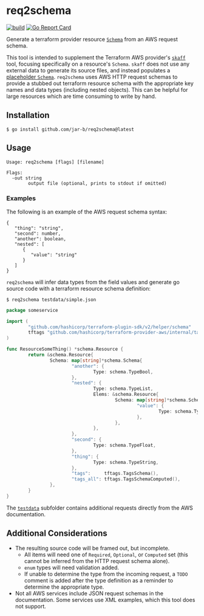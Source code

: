 # req2schema
[![build](https://github.com/jar-b/req2schema/actions/workflows/build.yml/badge.svg)](https://github.com/jar-b/req2schema/actions/workflows/build.yml)
[![Go Report Card](https://goreportcard.com/badge/github.com/jar-b/req2schema)](https://goreportcard.com/report/github.com/jar-b/req2schema)

Generate a terraform provider resource [`Schema`](https://pkg.go.dev/github.com/hashicorp/terraform-plugin-sdk/v2/helper/schema#Schema) 
from an AWS request schema.

This tool is intended to supplement the Terraform AWS provider's
[`skaff`](https://github.com/hashicorp/terraform-provider-aws/tree/main/skaff) tool,
focusing specifically on a resource's `Schema`. `skaff` does not use any external
data to generate its source files, and instead populates a 
[placeholder `Schema`](https://github.com/hashicorp/terraform-provider-aws/blob/v4.38.0/skaff/resource/resource.tmpl#L119-L191).
`req2schema` uses AWS HTTP request schemas to provide a stubbed out terraform resource
schema with the appropriate key names and data types (including nested objects). This 
can be helpful for large resources which are time consuming to write by hand.

## Installation

```console
$ go install github.com/jar-b/req2schema@latest
```

## Usage

```
Usage: req2schema [flags] [filename]

Flags:
  -out string
        output file (optional, prints to stdout if omitted)
```

### Examples

The following is an example of the AWS request schema syntax:

```
{
   "thing": "string",
   "second": number,
   "another": boolean,
   "nested": [
      {
         "value": "string"
      }
   ]
}
```

`req2schema` will infer data types from the field values and generate go source code with a 
terraform resource schema definition:

```console
$ req2schema testdata/simple.json
```

```go
package someservice

import (
        "github.com/hashicorp/terraform-plugin-sdk/v2/helper/schema"
        tftags "github.com/hashicorp/terraform-provider-aws/internal/tags"
)

func ResourceSomeThing() *schema.Resource {
        return &schema.Resource{
                Schema: map[string]*schema.Schema{
                        "another": {
                                Type: schema.TypeBool,
                        },
                        "nested": {
                                Type: schema.TypeList,
                                Elems: &schema.Resource{
                                        Schema: map[string]*schema.Schema{
                                                "value": {
                                                        Type: schema.TypeString,
                                                },
                                        },
                                },
                        },
                        "second": {
                                Type: schema.TypeFloat,
                        },
                        "thing": {
                                Type: schema.TypeString,
                        },
                        "tags":     tftags.TagsSchema(),
                        "tags_all": tftags.TagsSchemaComputed(),
                },
        }
}

```

The [`testdata`](testdata/) subfolder contains additional requests directly from the 
AWS documentation.

## Additional Considerations

- The resulting source code will be framed out, but incomplete.
  - All items will need one of `Required`, `Optional`, or `Computed` set (this cannot be
  inferred from the HTTP request schema alone).
  - `enum` types will need validation added.
  - If unable to determine the type from the incoming request, a `TODO` comment is added
  after the type definition as a reminder to determine the appropriate type.
- Not all AWS services include JSON request schemas in the documentation. Some services
use XML examples, which this tool does not support.
